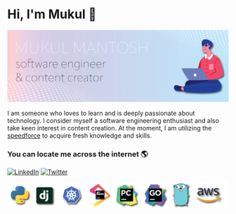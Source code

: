 # Hi, I'm Mukul 👋

![background-cover](./misc/background.png)


I am someone who loves to learn and is deeply passionate about technology. I consider myself a 
software engineering enthusiast and also take keen interest in content creation. At the moment, I am 
utilizing the [speedforce] to acquire fresh knowledge and skills.



### You can locate me across the internet 🌎 

[![LinkedIn][linkedin-shield]][linkedin-url]
[![Twitter][twitter-shield]][twitter-url]


![techstack](./misc/stack.png)





[linkedin-shield]: https://img.shields.io/badge/-LinkedIn-black.svg?style=for-the-badge&logo=linkedin&colorB=555
[linkedin-url]: https://in.linkedin.com/in/mukul-mantosh
[twitter-shield]: https://img.shields.io/badge/Twitter-1DA1F2?style=for-the-badge&logo=twitter&logoColor=white
[twitter-url]: https://twitter.com/MantoshMukul
[speedforce]: https://en.wikipedia.org/wiki/Speedster_(fiction)
